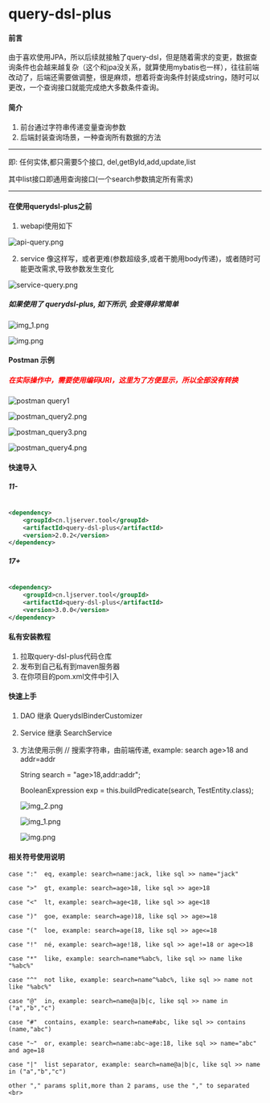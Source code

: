 # query-dsl-plus

#### 前言
由于喜欢使用JPA，所以后续就接触了query-dsl，但是随着需求的变更，数据查询条件也会越来越复杂（这个和jpa没关系，就算使用mybatis也一样），往往前端改动了，后端还需要做调整，很是麻烦，想着将查询条件封装成string，随时可以更改，一个查询接口就能完成绝大多数条件查询。


#### 简介

1. 前台通过字符串传递变量查询参数
2. 后端封装查询场景，一种查询所有数据的方法
-- --
   即: 任何实体,都只需要5个接口, del,getById,add,update,list

   其中list接口即通用查询接口(一个search参数搞定所有需求)
-- --
#### 在使用querydsl-plus之前

1. webapi使用如下

![api-query.png](img/api-query.png)

2. service 像这样写，或者更难(参数超级多,或者干脆用body传递)，或者随时可能更改需求,导致参数发生变化

![service-query.png](img/service-query.png)

##### 如果使用了 querydsl-plus, 如下所示, 会变得非常简单

![img_1.png](img/api_use.png)

![img.png](img/service_extends.png)

#### Postman 示例

##### <font color= "#FF0000"> 在实际操作中，需要使用编码URI，这里为了方便显示，所以全部没有转换 </font>

![postman query1](img/postman_query1.png)

![postman_query2.png](img/postman_query2.png)

![postman_query3.png](img/postman_query3.png)

![postman_query4.png](img/postman_query4.png)

#### 快速导入

##### 11-
~~~xml

<dependency>
    <groupId>cn.ljserver.tool</groupId>
    <artifactId>query-dsl-plus</artifactId>
    <version>2.0.2</version>
</dependency>
~~~

##### 17+
~~~xml

<dependency>
    <groupId>cn.ljserver.tool</groupId>
    <artifactId>query-dsl-plus</artifactId>
    <version>3.0.0</version>
</dependency>
~~~

#### 私有安装教程

1. 拉取query-dsl-plus代码仓库
2. 发布到自己私有到maven服务器
3. 在你项目的pom.xml文件中引入

#### 快速上手

1. DAO 继承 QuerydslBinderCustomizer
2. Service 继承 SearchService
3. 方法使用示例
   // 搜索字符串，由前端传递, example: search age>18 and addr=addr

   String search = "age>18,addr:addr";

   BooleanExpression exp = this.buildPredicate(search, TestEntity.class);

   ![img_2.png](img/dao_extends.png)

   ![img_1.png](img/api_use.png)

   ![img.png](img/service_extends.png)

#### 相关符号使用说明

    case ":"  eq, example: search=name:jack, like sql >> name="jack" 

    case ">"  gt, example: search=age>18, like sql >> age>18 

    case "<"  lt, example: search=age<18, like sql >> age<18 

    case ")"  goe, example: search=age)18, like sql >> age>=18 

    case "("  loe, example: search=age(18, like sql >> age<=18 

    case "!"  né, example: search=age!18, like sql >> age!=18 or age<>18

    case "*"  like, example: search=name*%abc%, like sql >> name like "%abc%"

    case "^"  not like, example: search=name^%abc%, like sql >> name not like "%abc%" 

    case "@"  in, example: search=name@a|b|c, like sql >> name in ("a","b","c")  

    case "#"  contains, example: search=name#abc, like sql >> contains (name,"abc")  

    case "~"  or, example: search=name:abc~age:18, like sql >> name="abc" and age=18  

    case "|"  list separator, example: search=name@a|b|c, like sql >> name in ("a","b","c") 

    other "," params split,more than 2 params, use the "," to separated <br>

